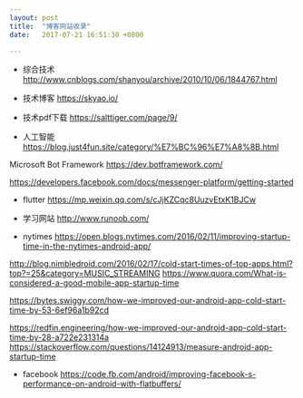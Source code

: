 ```yaml
---
layout: post
title:  "博客网站收录"
date:   2017-07-21 16:51:30 +0800

---
```

* 综合技术
http://www.cnblogs.com/shanyou/archive/2010/10/06/1844767.html

* 技术博客
https://skyao.io/

* 技术pdf下载
https://salttiger.com/page/9/

* 人工智能
https://blog.just4fun.site/category/%E7%BC%96%E7%A8%8B.html

Microsoft Bot Framework
https://dev.botframework.com/

https://developers.facebook.com/docs/messenger-platform/getting-started

* flutter
https://mp.weixin.qq.com/s/cJjKZCqc8UuzvEtxK1BJCw

* 学习网站
http://www.runoob.com/

* nytimes
https://open.blogs.nytimes.com/2016/02/11/improving-startup-time-in-the-nytimes-android-app/

http://blog.nimbledroid.com/2016/02/17/cold-start-times-of-top-apps.html?top?=25&category=MUSIC_STREAMING
https://www.quora.com/What-is-considered-a-good-mobile-app-startup-time


https://bytes.swiggy.com/how-we-improved-our-android-app-cold-start-time-by-53-6ef96a1b92cd

https://redfin.engineering/how-we-improved-our-android-app-cold-start-time-by-28-a722e231314a
https://stackoverflow.com/questions/14124913/measure-android-app-startup-time

* facebook
https://code.fb.com/android/improving-facebook-s-performance-on-android-with-flatbuffers/

